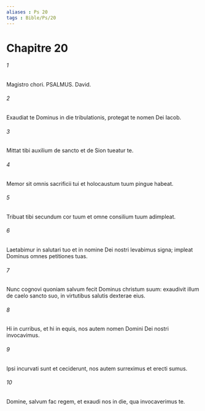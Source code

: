 ```yaml
---
aliases : Ps 20
tags : Bible/Ps/20
---
```


# Chapitre 20

###### 1
Magistro chori. PSALMUS. David.
###### 2
Exaudiat te Dominus in die tribulationis, protegat te nomen Dei Iacob.
###### 3
Mittat tibi auxilium de sancto et de Sion tueatur te.
###### 4
Memor sit omnis sacrificii tui et holocaustum tuum pingue habeat.
###### 5
Tribuat tibi secundum cor tuum et omne consilium tuum adimpleat.
###### 6
Laetabimur in salutari tuo et in nomine Dei nostri levabimus signa; impleat Dominus omnes petitiones tuas.
###### 7
Nunc cognovi quoniam salvum fecit Dominus christum suum: exaudivit illum de caelo sancto suo, in virtutibus salutis dexterae eius.
###### 8
Hi in curribus, et hi in equis, nos autem nomen Domini Dei nostri invocavimus.
###### 9
Ipsi incurvati sunt et ceciderunt, nos autem surreximus et erecti sumus.
###### 10
Domine, salvum fac regem, et exaudi nos in die, qua invocaverimus te.
